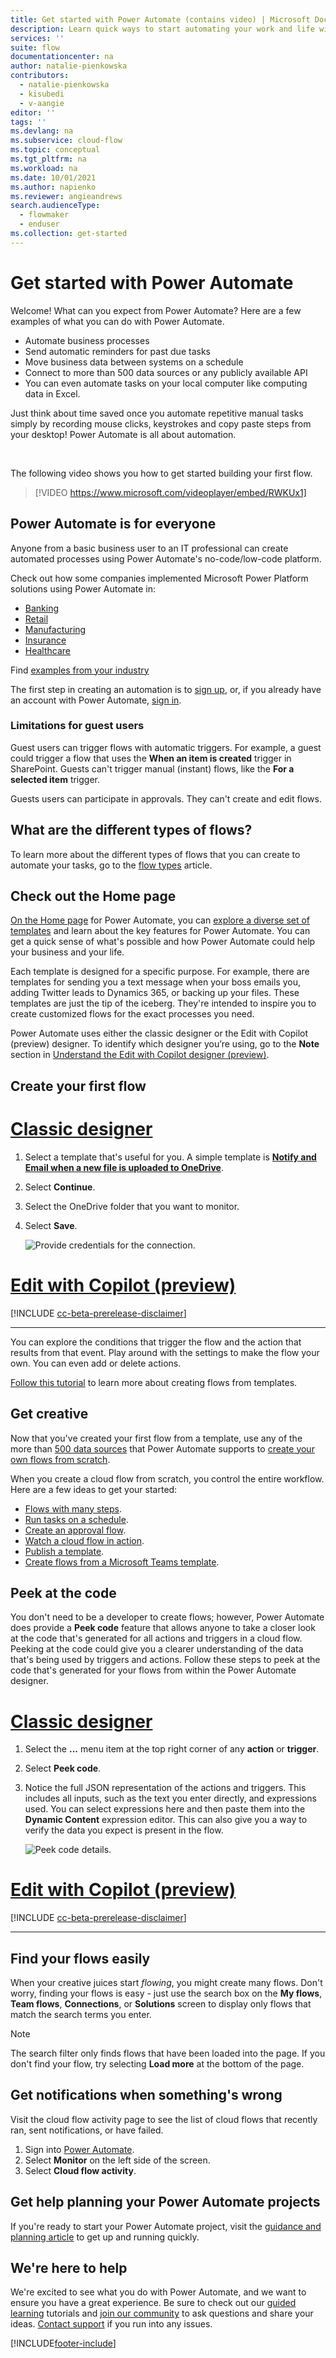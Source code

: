 ```yaml
---
title: Get started with Power Automate (contains video) | Microsoft Docs
description: Learn quick ways to start automating your work and life with Power Automate.
services: ''
suite: flow
documentationcenter: na
author: natalie-pienkowska
contributors:
  - natalie-pienkowska
  - kisubedi
  - v-aangie
editor: ''
tags: ''
ms.devlang: na
ms.subservice: cloud-flow
ms.topic: conceptual
ms.tgt_pltfrm: na
ms.workload: na
ms.date: 10/01/2021
ms.author: napienko
ms.reviewer: angieandrews
search.audienceType: 
  - flowmaker
  - enduser
ms.collection: get-started
---
```


# Get started with Power Automate

Welcome! What can you expect from Power Automate? Here are a few examples of what you can do with Power Automate.

* Automate business processes
* Send automatic reminders for past due tasks
* Move business data between systems on a schedule
* Connect to more than 500 data sources or any publicly available API
* You can even automate tasks on your local computer like computing data in Excel.

Just think about time saved once you automate repetitive manual tasks simply by recording mouse clicks, keystrokes and copy paste steps from your desktop! Power Automate is all about automation.

<br/>

The following video shows you how to get started building your first flow.

> [!VIDEO https://www.microsoft.com/videoplayer/embed/RWKUx1]

## Power Automate is for everyone

Anyone from a basic business user to an IT professional can create automated processes using Power Automate's no-code/low-code platform.

Check out how some companies implemented Microsoft Power Platform solutions using Power Automate in:

  * [Banking](https://customers.microsoft.com/story/821782-illimity-bank-banking-power-automate)
  * [Retail](https://customers.microsoft.com/story/drivetime-retail-consumer-goods-azure)
  * [Manufacturing](https://customers.microsoft.com/story/810656-hexion-manufacturing-power-platform)
  * [Insurance](https://customers.microsoft.com/story/811345-aioi-nissay-dowa-insurance-microsoft-power-platform)
  * [Healthcare](https://customers.microsoft.com/story/vnshs-health-provider-microsoft-flow) 

Find [examples from your industry](https://customers.microsoft.com/en-us/search?sq=%22Power%20Automate%22&ff=story_product_categories%26%3EPower%20Automate&p=0&so=story_publish_date%20desc)

The first step in creating an automation is to [sign up](sign-up-sign-in.md), or, if you already have an account with Power Automate, [sign in](https://make.powerautomate.com/signin).

### Limitations for guest users

Guest users can trigger flows with automatic triggers.  For example, a guest could trigger a flow that uses the **When an item is created** trigger in SharePoint. Guests can't trigger manual (instant) flows, like the **For a selected item** trigger.

Guests users can participate in approvals. They can't create and edit flows.

## What are the different types of flows?

To learn more about the different types of flows that you can create to automate your tasks, go to the [flow types](flow-types.md) article.

## Check out the Home page

[On the Home page](https://make.powerautomate.com) for Power Automate, you can [explore a diverse set of templates](https://make.powerautomate.com/templates) and learn about the key features for Power Automate. You can get a quick sense of what's possible and how Power Automate could help your business and your life.

Each template is designed for a specific purpose. For example, there are templates for sending you a text message when your boss emails you, adding Twitter leads to Dynamics 365, or backing up your files. These templates are just the tip of the iceberg. They're intended to inspire you to create customized flows for the exact processes you need.

Power Automate uses either the classic designer or the Edit with Copilot (preview) designer. To identify which designer you’re using, go to the **Note** section in [Understand the Edit with Copilot designer (preview)](../flows-designer.md).

## Create your first flow

# [Classic designer](#tab/classic-designer)

1. Select a template that's useful for you. A simple template is [**Notify and Email when a new file is uploaded to OneDrive**](https://make.powerautomate.com/galleries/public/templates/ef6bf28037ca11e7870df906aa521b7a/notify-and-email-when-a-new-file-is-uploaded-to-onedrive/).
1. Select **Continue**.
1. Select the OneDrive folder that you want to monitor.
1. Select **Save**.

    ![Provide credentials for the connection.](./media/getting-started/full-flow.png)

# [Edit with Copilot (preview)](#tab/edit-with-copilot)


[!INCLUDE [cc-beta-prerelease-disclaimer](./includes/cc-beta-prerelease-disclaimer.md)]

---

You can explore the conditions that trigger the flow and the action that results from that event. Play around with the settings to make the flow your own. You can even add or delete actions.

[Follow this tutorial](get-started-logic-template.md) to learn more about creating flows from templates.

## Get creative

Now that you've created your first flow from a template, use any of the more than [500 data sources](https://make.powerautomate.com/connectors/) that Power Automate supports to [create your own flows from scratch](get-started-logic-flow.md).

When you create a cloud flow from scratch, you control the entire workflow. Here are a few ideas to get your started:

- [Flows with many steps](multi-step-logic-flow.md).
- [Run tasks on a schedule](run-scheduled-tasks.md).
- [Create an approval flow](wait-for-approvals.md).
- [Watch a cloud flow in action](see-a-flow-run.md).
- [Publish a template](publish-a-template.md).
- [Create flows from a Microsoft Teams template](https://make.powerautomate.com/connectors/shared_teams/microsoft-teams/).

## Peek at the code

You don't need to be a developer to create flows; however, Power Automate does provide a **Peek code** feature that allows anyone to take a closer look at the code that's generated for all actions and triggers in a cloud flow. Peeking at the code could give you a clearer understanding of the data that's being used by triggers and actions. Follow these steps to peek at the code that's generated for your flows from within the Power Automate designer.

# [Classic designer](#tab/classic-designer)

1. Select the **...** menu item at the top right corner of any **action** or **trigger**.
1. Select **Peek code**.

1. Notice the full JSON representation of the actions and triggers. This includes all inputs, such as the text you enter directly, and expressions used. You can select expressions here and then paste them into the **Dynamic Content** expression editor. This can also give you a way to verify the data you expect is present in the flow.

    ![Peek code details.](media/getting-started/peek-code-details.png)

# [Edit with Copilot (preview)](#tab/edit-with-copilot)

[!INCLUDE [cc-beta-prerelease-disclaimer](./includes/cc-beta-prerelease-disclaimer.md)]

---

## Find your flows easily

When your creative juices start *flowing*, you might create many flows. Don't worry, finding your flows is easy - just use the search box on the **My flows**, **Team flows**, **Connections**, or **Solutions** screen to display only flows that match the search terms you enter.

> [!NOTE]
> The search filter only finds flows that have been loaded into the page. If you don't find your flow, try selecting **Load more** at the bottom of the page.

## Get notifications when something's wrong

Visit the cloud flow activity page to see the list of cloud flows that recently ran, sent notifications, or have failed.

1. Sign into [Power Automate](https://powerautomate.com).
1. Select **Monitor** on the left side of the screen.
1. Select **Cloud flow activity**.

## Get help planning your Power Automate projects

If you're ready to start your Power Automate project, visit the [guidance and planning article](./guidance/planning/introduction.md) to get up and running quickly.

## We're here to help

We're excited to see what you do with Power Automate, and we want to ensure you have a great experience. Be sure to check out our [guided learning](https://make.powerautomate.com/guided-learning/) tutorials and [join our community](https://go.microsoft.com/fwlink/?LinkID=787467) to ask questions and share your ideas. [Contact support](https://go.microsoft.com/fwlink/?LinkID=787479) if you run into any issues.

[!INCLUDE[footer-include](includes/footer-banner.md)]